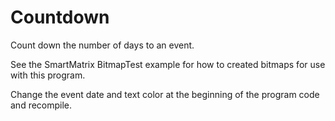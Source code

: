 # Countdown

Count down the number of days to an event.

See the SmartMatrix BitmapTest example for how to created bitmaps for use with this program.

Change the event date and text color at the beginning of the program code and recompile.
